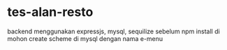 # tes-alan-resto

backend menggunakan expressjs, mysql, sequilize sebelum npm install di mohon create scheme di mysql dengan nama e-menu
